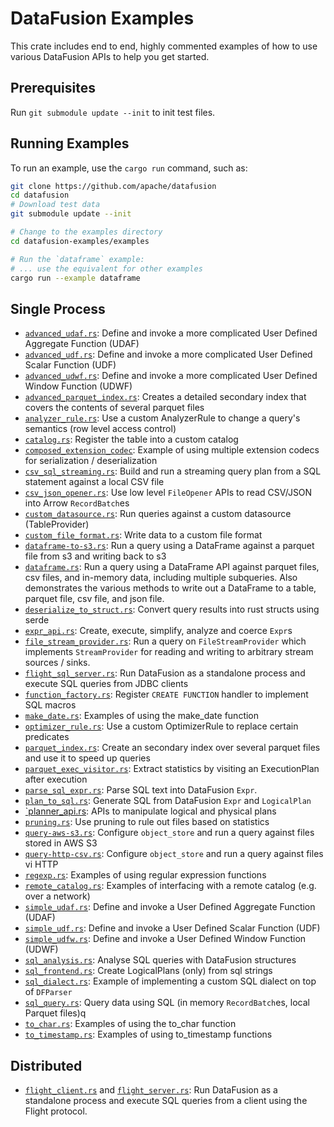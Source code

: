 <!---
  Licensed to the Apache Software Foundation (ASF) under one
  or more contributor license agreements.  See the NOTICE file
  distributed with this work for additional information
  regarding copyright ownership.  The ASF licenses this file
  to you under the Apache License, Version 2.0 (the
  "License"); you may not use this file except in compliance
  with the License.  You may obtain a copy of the License at

    http://www.apache.org/licenses/LICENSE-2.0

  Unless required by applicable law or agreed to in writing,
  software distributed under the License is distributed on an
  "AS IS" BASIS, WITHOUT WARRANTIES OR CONDITIONS OF ANY
  KIND, either express or implied.  See the License for the
  specific language governing permissions and limitations
  under the License.
-->

# DataFusion Examples

This crate includes end to end, highly commented examples of how to use
various DataFusion APIs to help you get started.

## Prerequisites

Run `git submodule update --init` to init test files.

## Running Examples

To run an example, use the `cargo run` command, such as:

```bash
git clone https://github.com/apache/datafusion
cd datafusion
# Download test data
git submodule update --init

# Change to the examples directory
cd datafusion-examples/examples

# Run the `dataframe` example:
# ... use the equivalent for other examples
cargo run --example dataframe
```

## Single Process

- [`advanced_udaf.rs`](examples/advanced_udaf.rs): Define and invoke a more complicated User Defined Aggregate Function (UDAF)
- [`advanced_udf.rs`](examples/advanced_udf.rs): Define and invoke a more complicated User Defined Scalar Function (UDF)
- [`advanced_udwf.rs`](examples/advanced_udwf.rs): Define and invoke a more complicated User Defined Window Function (UDWF)
- [`advanced_parquet_index.rs`](examples/advanced_parquet_index.rs): Creates a detailed secondary index that covers the contents of several parquet files
- [`analyzer_rule.rs`](examples/analyzer_rule.rs): Use a custom AnalyzerRule to change a query's semantics (row level access control)
- [`catalog.rs`](examples/catalog.rs): Register the table into a custom catalog
- [`composed_extension_codec`](examples/composed_extension_codec.rs): Example of using multiple extension codecs for serialization / deserialization
- [`csv_sql_streaming.rs`](examples/csv_sql_streaming.rs): Build and run a streaming query plan from a SQL statement against a local CSV file
- [`csv_json_opener.rs`](examples/csv_json_opener.rs): Use low level `FileOpener` APIs to read CSV/JSON into Arrow `RecordBatch`es
- [`custom_datasource.rs`](examples/custom_datasource.rs): Run queries against a custom datasource (TableProvider)
- [`custom_file_format.rs`](examples/custom_file_format.rs): Write data to a custom file format
- [`dataframe-to-s3.rs`](examples/external_dependency/dataframe-to-s3.rs): Run a query using a DataFrame against a parquet file from s3 and writing back to s3
- [`dataframe.rs`](examples/dataframe.rs): Run a query using a DataFrame API against parquet files, csv files, and in-memory data, including multiple subqueries. Also demonstrates the various methods to write out a DataFrame to a table, parquet file, csv file, and json file.
- [`deserialize_to_struct.rs`](examples/deserialize_to_struct.rs): Convert query results into rust structs using serde
- [`expr_api.rs`](examples/expr_api.rs): Create, execute, simplify, analyze and coerce `Expr`s
- [`file_stream_provider.rs`](examples/file_stream_provider.rs): Run a query on `FileStreamProvider` which implements `StreamProvider` for reading and writing to arbitrary stream sources / sinks.
- [`flight_sql_server.rs`](examples/flight/flight_sql_server.rs): Run DataFusion as a standalone process and execute SQL queries from JDBC clients
- [`function_factory.rs`](examples/function_factory.rs): Register `CREATE FUNCTION` handler to implement SQL macros
- [`make_date.rs`](examples/make_date.rs): Examples of using the make_date function
- [`optimizer_rule.rs`](examples/optimizer_rule.rs): Use a custom OptimizerRule to replace certain predicates
- [`parquet_index.rs`](examples/parquet_index.rs): Create an secondary index over several parquet files and use it to speed up queries
- [`parquet_exec_visitor.rs`](examples/parquet_exec_visitor.rs): Extract statistics by visiting an ExecutionPlan after execution
- [`parse_sql_expr.rs`](examples/parse_sql_expr.rs): Parse SQL text into DataFusion `Expr`.
- [`plan_to_sql.rs`](examples/plan_to_sql.rs): Generate SQL from DataFusion `Expr` and `LogicalPlan`
- [`planner_api.rs](examples/planner_api.rs): APIs to manipulate logical and physical plans
- [`pruning.rs`](examples/pruning.rs): Use pruning to rule out files based on statistics
- [`query-aws-s3.rs`](examples/external_dependency/query-aws-s3.rs): Configure `object_store` and run a query against files stored in AWS S3
- [`query-http-csv.rs`](examples/query-http-csv.rs): Configure `object_store` and run a query against files vi HTTP
- [`regexp.rs`](examples/regexp.rs): Examples of using regular expression functions
- [`remote_catalog.rs`](examples/regexp.rs): Examples of interfacing with a remote catalog (e.g. over a network)
- [`simple_udaf.rs`](examples/simple_udaf.rs): Define and invoke a User Defined Aggregate Function (UDAF)
- [`simple_udf.rs`](examples/simple_udf.rs): Define and invoke a User Defined Scalar Function (UDF)
- [`simple_udfw.rs`](examples/simple_udwf.rs): Define and invoke a User Defined Window Function (UDWF)
- [`sql_analysis.rs`](examples/sql_analysis.rs): Analyse SQL queries with DataFusion structures
- [`sql_frontend.rs`](examples/sql_frontend.rs): Create LogicalPlans (only) from sql strings
- [`sql_dialect.rs`](examples/sql_dialect.rs): Example of implementing a custom SQL dialect on top of `DFParser`
- [`sql_query.rs`](examples/memtable.rs): Query data using SQL (in memory `RecordBatch`es, local Parquet files)q
- [`to_char.rs`](examples/to_char.rs): Examples of using the to_char function
- [`to_timestamp.rs`](examples/to_timestamp.rs): Examples of using to_timestamp functions

## Distributed

- [`flight_client.rs`](examples/flight/flight_client.rs) and [`flight_server.rs`](examples/flight/flight_server.rs): Run DataFusion as a standalone process and execute SQL queries from a client using the Flight protocol.
